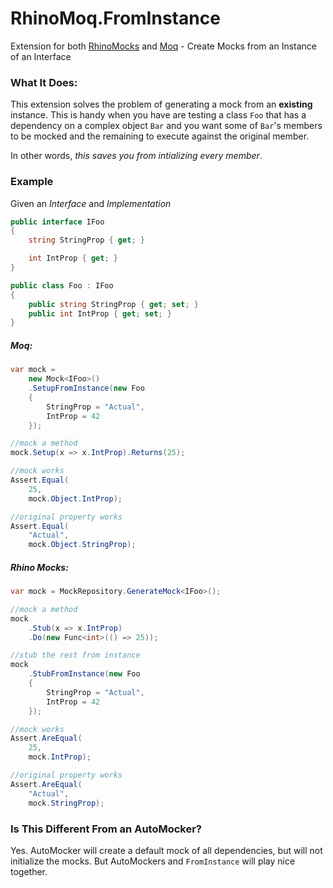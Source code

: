 # RhinoMoq.FromInstance
Extension for both [RhinoMocks](https://github.com/RhinoMocks/RhinoMocks) and [Moq](https://github.com/Moq/moq4) - Create Mocks from an Instance of an Interface

### What It Does: 

This extension solves the problem of generating a mock from an **existing** instance.  This is handy when you have are testing a class `Foo` that has a dependency on a complex object `Bar` and you want some of `Bar`'s members to be mocked and the remaining to execute against the original member.

In other words, *this saves you from intializing every member*.

### Example

Given an *Interface* and *Implementation*
```C#
public interface IFoo 
{
    string StringProp { get; }

    int IntProp { get; }
}

public class Foo : IFoo
{
    public string StringProp { get; set; }
    public int IntProp { get; set; }
}
```

##### Moq:
```C#
var mock = 
    new Mock<IFoo>()
    .SetupFromInstance(new Foo
    {
        StringProp = "Actual",
        IntProp = 42
    });

//mock a method
mock.Setup(x => x.IntProp).Returns(25);

//mock works
Assert.Equal(
    25,
    mock.Object.IntProp);

//original property works
Assert.Equal(
    "Actual",
    mock.Object.StringProp);
```

##### Rhino Mocks:
```C#
var mock = MockRepository.GenerateMock<IFoo>();

//mock a method
mock
    .Stub(x => x.IntProp)
    .Do(new Func<int>(() => 25));

//stub the rest from instance
mock
    .StubFromInstance(new Foo
    {
        StringProp = "Actual",
        IntProp = 42
    });

//mock works
Assert.AreEqual(
    25,
    mock.IntProp);

//original property works
Assert.AreEqual(
    "Actual",
    mock.StringProp);
```

### Is This Different From an AutoMocker?
Yes.  AutoMocker will create a default mock of all dependencies, but will not initialize the mocks.  But AutoMockers and `FromInstance` will play nice together.
